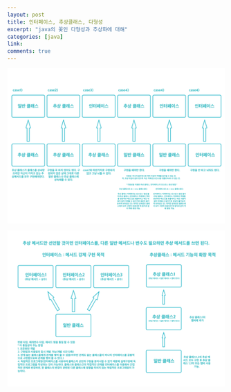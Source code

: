 ```yaml
---
layout: post
title: 인터페이스, 추상클래스, 다형성
excerpt: "java의 꽃인 다형성과 추상화에 대해"
categories: [java]
link:
comments: true
---
```

![Smithsonian Image](/img/2017-08-23-1.png)

![Smithsonian Image](/img/2017-08-23-2.png)
